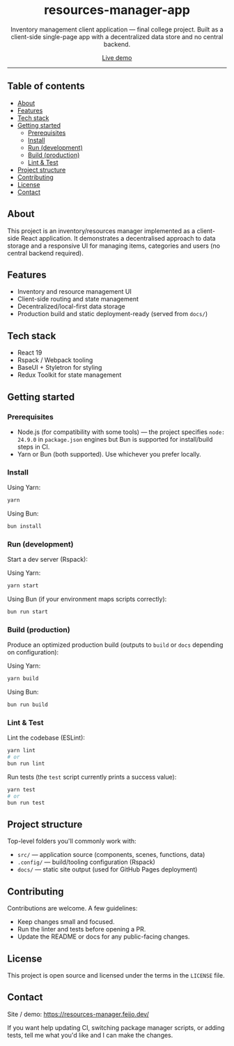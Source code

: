<div align="center">
  <h1>resources-manager-app</h1>
  
  <p>Inventory management client application — final college project. Built as a client-side single-page app with a decentralized data store and no central backend.</p>

  <p>
    <a href="https://resources-manager.feijo.dev/" target="_blank">Live demo</a>
  </p>
</div>

---

## Table of contents

- [About](#about)
- [Features](#features)
- [Tech stack](#tech-stack)
- [Getting started](#getting-started)
  - [Prerequisites](#prerequisites)
  - [Install](#install)
  - [Run (development)](#run-development)
  - [Build (production)](#build-production)
  - [Lint & Test](#lint--test)
- [Project structure](#project-structure)
- [Contributing](#contributing)
- [License](#license)
- [Contact](#contact)


## About

This project is an inventory/resources manager implemented as a client-side React application. It demonstrates a decentralised approach to data storage and a responsive UI for managing items, categories and users (no central backend required).


## Features

- Inventory and resource management UI
- Client-side routing and state management
- Decentralized/local-first data storage
- Production build and static deployment-ready (served from `docs/`)


## Tech stack

- React 19
- Rspack / Webpack tooling
- BaseUI + Styletron for styling
- Redux Toolkit for state management


## Getting started

### Prerequisites

- Node.js (for compatibility with some tools) — the project specifies `node: 24.9.0` in `package.json` engines but Bun is supported for install/build steps in CI.
- Yarn or Bun (both supported). Use whichever you prefer locally.


### Install

Using Yarn:

```bash
yarn
```

Using Bun:

```bash
bun install
```


### Run (development)

Start a dev server (Rspack):

Using Yarn:

```bash
yarn start
```

Using Bun (if your environment maps scripts correctly):

```bash
bun run start
```


### Build (production)

Produce an optimized production build (outputs to `build` or `docs` depending on configuration):

Using Yarn:

```bash
yarn build
```

Using Bun:

```bash
bun run build
```


### Lint & Test

Lint the codebase (ESLint):

```bash
yarn lint
# or
bun run lint
```

Run tests (the `test` script currently prints a success value):

```bash
yarn test
# or
bun run test
```


## Project structure

Top-level folders you'll commonly work with:

- `src/` — application source (components, scenes, functions, data)
- `.config/` — build/tooling configuration (Rspack)
- `docs/` — static site output (used for GitHub Pages deployment)


## Contributing

Contributions are welcome. A few guidelines:

- Keep changes small and focused.
- Run the linter and tests before opening a PR.
- Update the README or docs for any public-facing changes.


## License

This project is open source and licensed under the terms in the `LICENSE` file.


## Contact

Site / demo: https://resources-manager.feijo.dev/

If you want help updating CI, switching package manager scripts, or adding tests, tell me what you'd like and I can make the changes.

